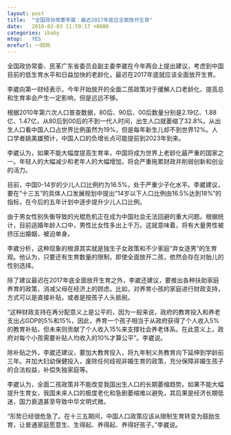 ```yaml
---
layout: post
title:  "全国政协常委李崴：最迟2017年底应全面放开生育"
date:   2016-03-03 11:59:17 +0800
categories: ibaby
mtop:   YES
mrefurl: 一财网
---
```


<p>全国政协常委、民革广东省委员会副主委李崴在今年两会上提出建议，考虑到中国目前的低生育水平和日益加快的老龄化，最迟在2017年底就应该全面放开生育。</p>

<p>李崴向第一财经表示，今年开始放开的全面二孩政策对于缓解人口老龄化、提高总和生育率会产生一定影响，但是远远不够。</p>

<p>根据2010年第六次人口普查数据，80后、90后、00后数量分别是2.19亿、1.88亿、1.47亿，从80后到00后的不到一代人时间，出生人口就萎缩了32.8%。从出生人口看中国人口占世界比例虽然为19%，但是每年新生儿却不到世界12%。人口学者姚美雄预计，中国人口的负增长点可能提前到2023年到来。</p>

<p>李崴认为，如果不能大幅度提高生育率，中国将成为世界上老龄化最严重的国家之一。年轻人的大幅减少和老年人的大幅增加，将会严重拖累财政并削弱创新和创业的活力。</p>

<p>目前，中国0-14岁的少儿人口比例约为16.5%，处于严重少子化水平。李崴建议，要在“十三五”的具体人口发展规划中提出“14岁以下人口比例由16.5%达到18%”的指标，在今后的五年计划中逐步提升少儿人口比例。</p>

<p>由于男女性别失衡导致的光棍危机正在成为中国社会无法回避的重大问题。根据统计，目前适婚年龄人口中，男性比女性多出上千万。这就意味着，将有大量男性被挤压出婚姻，被迫单身。</p>

<p>李崴分析，这种现象的根源其实就是独生子女政策和不少家庭“弃女逐男”的生育观。他认为，只要还有生育数量的限制，即使全面放开二孩，依然会存在对胎儿的性别选择。</p>

<p>除了建议最迟在2017年底全面放开生育之外，李崴还建议，要推出各种扶助家庭养育的政策，消减父母在经济上的顾虑。比如，对养育小孩的家庭进行财政支持，方式可以是直接补贴，或者是按孩子人头抵税。</p>

<p>“这种财政支持在再分配意义上是公平的，因为一般来说，政府的教育投入和养老支出占GDP的5%和15%，因此，养育一个孩子相当于从政府获得了个人收入5%的教育补贴，但未来则贡献了个人收入15%来支撑社会养老体系。在此意义上，政府对每个小孩需要补贴人均收入的10%才算公平”。李崴说。</p>

<p>除补贴之外，李崴还建议，要加大教育投入，将九年制义务教育向下延伸到学龄前三年。并加大妇幼保健投入，废除任何歧视非婚生育的政策，充分保障非婚生孩子的合法权益，补偿失独家庭等。</p>

<p>李崴认为，全面二孩政策并不能改变我国出生人口的长期萎缩趋势。如果不能大幅提升生育女，我国未来人口的极度老化和急剧萎缩难以避免，其后果是经济长期低迷，国力衰退甚至导致中华文明式微。</p>

<p>“形势已经很危急了。在十三五期间，中国人口政策应该从限制生育转变为鼓励生育，让普通家庭愿意生、生得起、养得起、养得好孩子。”李崴说。</p>
